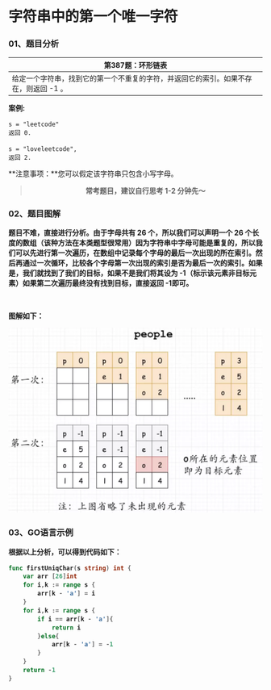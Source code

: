 # 字符串中的第一个唯一字符

### 01、题目分析

| 第387题：环形链表                                            |
| ------------------------------------------------------------ |
| 给定一个字符串，找到它的第一个不重复的字符，并返回它的索引。如果不存在，则返回  -1 。 |

**案例:**

```
s = "leetcode"
返回 0.

s = "loveleetcode",
返回 2.  
```

 **注意事项：**您可以假定该字符串只包含小写字母。

> <center><b>常考题目，建议自行思考 1-2 分钟先～<b></center>

### 02、题目图解

题目不难，直接进行分析。由于字母共有 26 个，所以我们可以声明一个 26 个长度的数组（该种方法在本类题型很常用）因为字符串中字母可能是重复的，所以我们可以先进行第一次遍历，在数组中记录**每个字母的最后一次出现的所在索引**。然后再通过一次循环，**比较各个字母第一次出现的索引是否为最后一次的索引**。如果是，我们就找到了我们的目标，如果不是我们将其设为 -1（**标示该元素非目标元素**）如果第二次遍历最终没有找到目标，直接返回 -1即可。

<br/>

图解如下：

<img src="302/1.jpg" alt="PNG" style="zoom: 50%;" />

### 03、GO语言示例

 根据以上分析，可以得到代码如下：

```go
func firstUniqChar(s string) int {
    var arr [26]int
    for i,k := range s {
        arr[k - 'a'] = i
    }
    for i,k := range s {
        if i == arr[k - 'a']{
            return i
        }else{
            arr[k - 'a'] = -1
        }
    }
    return -1
}
```


